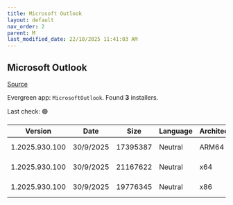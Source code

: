 ```yaml
---
title: Microsoft Outlook
layout: default
nav_order: 2
parent: M
last_modified_date: 22/10/2025 11:41:03 AM
---
```


## Microsoft Outlook

[Source](https://learn.microsoft.com/en-us/microsoft-365-apps/outlook/get-started/deployment-new-outlook)

Evergreen app: `MicrosoftOutlook`. Found **3** installers.

Last check: 🟢

| Version        | Date      | Size     | Language | Architecture | Type | URI                                                                                                                                                                                                                              |
| -------------- | --------- | -------- | -------- | ------------ | ---- | -------------------------------------------------------------------------------------------------------------------------------------------------------------------------------------------------------------------------------- |
| 1.2025.930.100 | 30/9/2025 | 17395387 | Neutral  | ARM64        | msix | [https://res.cdn.office.net/nativehost/5mttl/installer/v2/1.2025.930.100/Microsoft.OutlookForWindows_arm64.msix](https://res.cdn.office.net/nativehost/5mttl/installer/v2/1.2025.930.100/Microsoft.OutlookForWindows_arm64.msix) |
| 1.2025.930.100 | 30/9/2025 | 21167622 | Neutral  | x64          | msix | [https://res.cdn.office.net/nativehost/5mttl/installer/v2/1.2025.930.100/Microsoft.OutlookForWindows_x64.msix](https://res.cdn.office.net/nativehost/5mttl/installer/v2/1.2025.930.100/Microsoft.OutlookForWindows_x64.msix)     |
| 1.2025.930.100 | 30/9/2025 | 19776345 | Neutral  | x86          | msix | [https://res.cdn.office.net/nativehost/5mttl/installer/v2/1.2025.930.100/Microsoft.OutlookForWindows_x86.msix](https://res.cdn.office.net/nativehost/5mttl/installer/v2/1.2025.930.100/Microsoft.OutlookForWindows_x86.msix)     |
